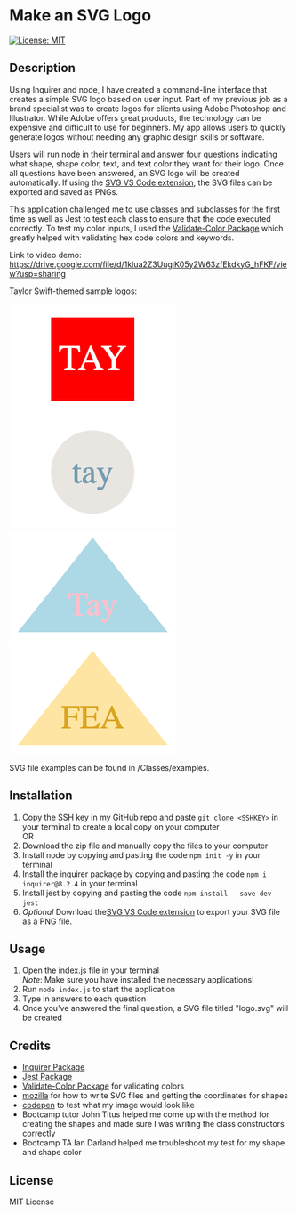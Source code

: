 # Make an SVG Logo
[![License: MIT](https://img.shields.io/badge/License-MIT-yellow.svg)](https://opensource.org/licenses/MIT)

## Description
Using Inquirer and node, I have created a command-line interface that creates a simple SVG logo based on user input. Part of my previous job as a brand specialist was to create logos for clients using Adobe Photoshop and Illustrator. While Adobe offers great products, the technology can be expensive and difficult to use for beginners. My app allows users to quickly generate logos without needing any graphic design skills or software.

Users will run node in their terminal and answer four questions indicating what shape, shape color, text, and text color they want for their logo. Once all questions have been answered, an SVG logo will be created automatically. If using the [SVG VS Code extension](https://marketplace.visualstudio.com/items?itemName=jock.svg), the SVG files can be exported and saved as PNGs.

This application challenged me to use classes and subclasses for the first time as well as Jest to test each class to ensure that the code executed correctly. To test my color inputs, I used the [Validate-Color Package](https://www.npmjs.com/package/validate-color) which greatly helped with validating hex code colors and keywords.

Link to video demo: https://drive.google.com/file/d/1kIua2Z3UugiK05y2W63zfEkdkyG_hFKF/view?usp=sharing

Taylor Swift-themed sample logos:

![Square](assets/sqare.png)
![Circle](assets/circle.png)
![Triangle](assets/triangle.png)
![Triangle2](assets/fear.png)

SVG file examples can be found in /Classes/examples.  

## Installation
1. Copy the SSH key in my GitHub repo and paste `git clone <SSHKEY>` in your terminal to create a local copy on your computer\
OR
2. Download the zip file and manually copy the files to your computer
3. Install node by copying and pasting the code `npm init -y` in your terminal
4. Install the inquirer package by copying and pasting the code `npm i inquirer@8.2.4` in your terminal
5. Install jest by copying and pasting the code `npm install --save-dev jest`
6. *Optional* Download the[SVG VS Code extension](https://marketplace.visualstudio.com/items?itemName=jock.svg) to export your SVG file as a PNG file.

## Usage
1. Open the index.js file in your terminal\
*Note*: Make sure you have installed the necessary applications! 
2. Run `node index.js` to start the application 
3. Type in answers to each question
4. Once you've answered the final question, a SVG file titled "logo.svg" will be created

## Credits 
- [Inquirer Package](https://www.npmjs.com/package/inquirer/v/8.2.4)
- [Jest Package](https://www.npmjs.com/package/jest)
- [Validate-Color Package](https://www.npmjs.com/package/validate-color) for validating colors
- [mozilla](https://developer.mozilla.org/en-US/docs/Web/SVG/Tutorial/Getting_Started) for how to write SVG files and getting the coordinates for shapes
- [codepen](https://codepen.io/pen/) to test what my image would look like
- Bootcamp tutor John Titus helped me come up with the method for creating the shapes and made sure I was writing the class constructors correctly
- Bootcamp TA Ian Darland helped me troubleshoot my test for my shape and shape color

## License
MIT License
